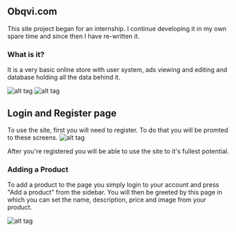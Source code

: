 ## Obqvi.com
This site project began for an internship. I continue developing it in my own spare time and since then I have re-written it. 

### What is it?
It is a very basic online store with user system, ads viewing and editing and database holding all the data behind it.

![alt tag](http://deadneon.uchenici.bg/img/img/1.png)
![alt tag](http://deadneon.uchenici.bg/img/img/2.png)

## Login and Register page
To use the site, first you will need to register. To do that you will be promted to these screens.
![alt tag](http://deadneon.uchenici.bg/img/img/4.png)

After you're registered you will be able to use the site to it's fullest potential.

### Adding a Product
To add a product to the page you simply login to your account and press "Add a product" from the sidebar. 
You will then be greeted by this page in which you can set the name, description, price and image from your product.

![alt tag](http://deadneon.uchenici.bg/img/img/3.png)
